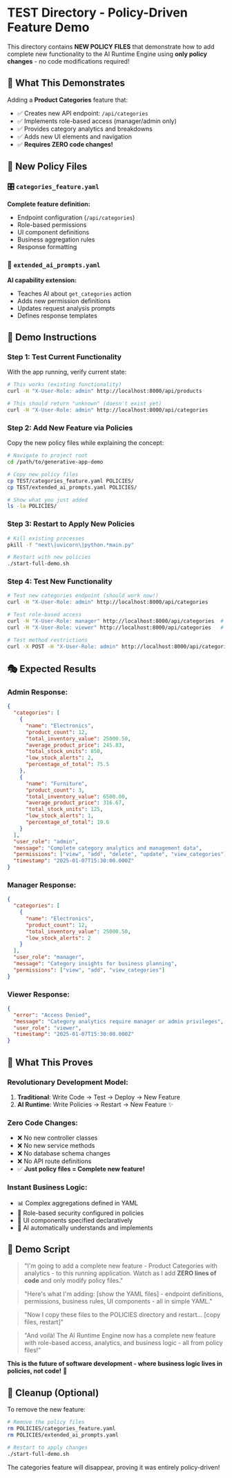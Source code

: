 # TEST Directory - Policy-Driven Feature Demo

This directory contains **NEW POLICY FILES** that demonstrate how to add complete new functionality to the AI Runtime Engine using **only policy changes** - no code modifications required!

## 🎯 **What This Demonstrates**

Adding a **Product Categories** feature that:
- ✅ Creates new API endpoint: `/api/categories`
- ✅ Implements role-based access (manager/admin only)
- ✅ Provides category analytics and breakdowns
- ✅ Adds new UI elements and navigation
- ✅ **Requires ZERO code changes!**

## 📁 **New Policy Files**

### 🎛️ `categories_feature.yaml`
**Complete feature definition:**
- Endpoint configuration (`/api/categories`)
- Role-based permissions
- UI component definitions
- Business aggregation rules
- Response formatting

### 🤖 `extended_ai_prompts.yaml` 
**AI capability extension:**
- Teaches AI about `get_categories` action
- Adds new permission definitions
- Updates request analysis prompts
- Defines response templates

## 🚀 **Demo Instructions**

### **Step 1: Test Current Functionality**
With the app running, verify current state:
```bash
# This works (existing functionality)
curl -H "X-User-Role: admin" http://localhost:8000/api/products

# This should return "unknown" (doesn't exist yet)
curl -H "X-User-Role: admin" http://localhost:8000/api/categories
```

### **Step 2: Add New Feature via Policies**
Copy the new policy files while explaining the concept:
```bash
# Navigate to project root
cd /path/to/generative-app-demo

# Copy new policy files
cp TEST/categories_feature.yaml POLICIES/
cp TEST/extended_ai_prompts.yaml POLICIES/

# Show what you just added
ls -la POLICIES/
```

### **Step 3: Restart to Apply New Policies**
```bash
# Kill existing processes
pkill -f "next\|uvicorn\|python.*main.py"

# Restart with new policies
./start-full-demo.sh
```

### **Step 4: Test New Functionality**
```bash
# Test new categories endpoint (should work now!)
curl -H "X-User-Role: admin" http://localhost:8000/api/categories

# Test role-based access
curl -H "X-User-Role: manager" http://localhost:8000/api/categories  # Should work
curl -H "X-User-Role: viewer" http://localhost:8000/api/categories   # Should be denied

# Test method restrictions
curl -X POST -H "X-User-Role: admin" http://localhost:8000/api/categories  # Should be denied (GET only)
```

## 🎭 **Expected Results**

### **Admin Response:**
```json
{
  "categories": [
    {
      "name": "Electronics",
      "product_count": 12,
      "total_inventory_value": 25000.50,
      "average_product_price": 245.83,
      "total_stock_units": 850,
      "low_stock_alerts": 2,
      "percentage_of_total": 75.5
    },
    {
      "name": "Furniture", 
      "product_count": 3,
      "total_inventory_value": 6500.00,
      "average_product_price": 316.67,
      "total_stock_units": 125,
      "low_stock_alerts": 1,
      "percentage_of_total": 19.6
    }
  ],
  "user_role": "admin",
  "message": "Complete category analytics and management data",
  "permissions": ["view", "add", "delete", "update", "view_categories"],
  "timestamp": "2025-01-07T15:30:00.000Z"
}
```

### **Manager Response:**
```json
{
  "categories": [
    {
      "name": "Electronics",
      "product_count": 12,
      "total_inventory_value": 25000.50,
      "low_stock_alerts": 2
    }
  ],
  "user_role": "manager", 
  "message": "Category insights for business planning",
  "permissions": ["view", "add", "view_categories"]
}
```

### **Viewer Response:**
```json
{
  "error": "Access Denied",
  "message": "Category analytics require manager or admin privileges",
  "user_role": "viewer",
  "timestamp": "2025-01-07T15:30:00.000Z"
}
```

## 🌟 **What This Proves**

### **Revolutionary Development Model:**
1. **Traditional**: Write Code → Test → Deploy → New Feature
2. **AI Runtime**: Write Policies → Restart → New Feature ✨

### **Zero Code Changes:**
- ❌ No new controller classes
- ❌ No new service methods  
- ❌ No database schema changes
- ❌ No API route definitions
- ✅ **Just policy files = Complete new feature!**

### **Instant Business Logic:**
- 📊 Complex aggregations defined in YAML
- 🔐 Role-based security configured in policies
- 🎨 UI components specified declaratively
- 🤖 AI automatically understands and implements

## 🎯 **Demo Script**

> "I'm going to add a complete new feature - Product Categories with analytics - to this running application. Watch as I add **ZERO lines of code** and only modify policy files."

> "Here's what I'm adding: [show the YAML files] - endpoint definitions, permissions, business rules, UI components - all in simple YAML."

> "Now I copy these files to the POLICIES directory and restart... [copy files, restart]"

> "And voilà! The AI Runtime Engine now has a complete new feature with role-based access, analytics, and business logic - all from policy files!"

**This is the future of software development - where business logic lives in policies, not code!** 🚀

## 🔄 **Cleanup (Optional)**

To remove the new feature:
```bash
# Remove the policy files
rm POLICIES/categories_feature.yaml
rm POLICIES/extended_ai_prompts.yaml

# Restart to apply changes
./start-full-demo.sh
```

The categories feature will disappear, proving it was entirely policy-driven!